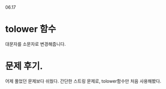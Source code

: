 06.17

# tolower 함수

대문자를 소문자로 변경해줍니다.


# 문제 후기.

어제 풀었던 문제보다 쉬웠다. 간단한 스트링 문제로, tolower함수만 처음 사용해봤다.
